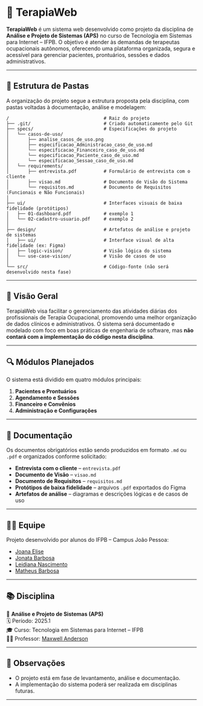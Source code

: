 # 🧠 TerapiaWeb

**TerapiaWeb** é um sistema web desenvolvido como projeto da disciplina de **Análise e Projeto de Sistemas (APS)** no curso de Tecnologia em Sistemas para Internet – IFPB. O objetivo é atender às demandas de terapeutas ocupacionais autônomos, oferecendo uma plataforma organizada, segura e acessível para gerenciar pacientes, prontuários, sessões e dados administrativos.

---

## 📁 Estrutura de Pastas

A organização do projeto segue a estrutura proposta pela disciplina, com pastas voltadas à documentação, análise e modelagem:

```
/                                   # Raiz do projeto
├── .git/                           # Criado automaticamente pelo Git
├── specs/                          # Especificações do projeto
│   └── casos-de-uso/
│       ├── analise_casos_de_uso.png          
│       ├── especificacao_Administracao_caso_de_uso.md                
│       └── especificacao_Financeiro_caso_de_uso.md
│       └── especificacao_Paciente_caso_de_uso.md        
│       └── especificacao_Sessao_caso_de_uso.md          
│   └── requirements/
│       ├── entrevista.pdf          # Formulário de entrevista com o cliente
│       ├── visao.md                # Documento de Visão do Sistema
│       └── requisitos.md           # Documento de Requisitos (Funcionais e Não Funcionais)
│
├── ui/                             # Interfaces visuais de baixa fidelidade (protótipos)
│   ├── 01-dashboard.pdf            # exemplo 1
│   └── 02-cadastro-usuario.pdf     # exemplo 2
│
├── design/                         # Artefatos de análise e projeto de sistemas
│   ├── ui/                         # Interface visual de alta fidelidade (ex: Figma)
│   ├── logic-vision/               # Visão lógica do sistema
│   └── use-case-vision/            # Visão de casos de uso
│
└── src/                            # Código-fonte (não será desenvolvido nesta fase)
```

---

## 📌 Visão Geral

TerapiaWeb visa facilitar o gerenciamento das atividades diárias dos profissionais de Terapia Ocupacional, promovendo uma melhor organização de dados clínicos e administrativos. O sistema será documentado e modelado com foco em boas práticas de engenharia de software, mas **não contará com a implementação do código nesta disciplina**.

---

## 🔍 Módulos Planejados

O sistema está dividido em quatro módulos principais:

1. **Pacientes e Prontuários**
2. **Agendamento e Sessões**
3. **Financeiro e Convênios**
4. **Administração e Configurações**

---

## 📝 Documentação

Os documentos obrigatórios estão sendo produzidos em formato `.md` ou `.pdf` e organizados conforme solicitado:

- **Entrevista com o cliente** – `entrevista.pdf`
- **Documento de Visão** – `visao.md`
- **Documento de Requisitos** – `requisitos.md`
- **Protótipos de baixa fidelidade** – arquivos `.pdf` exportados do Figma
- **Artefatos de análise** – diagramas e descrições lógicas e de casos de uso

---

## 👩‍💻 Equipe

Projeto desenvolvido por alunos do IFPB – Campus João Pessoa:

- [Joana Elise](https://github.com/joanaeliseal)  
- [Jonata Barbosa](https://github.com/iamjonn)
- [Leidiana Nascimento](https://github.com/Leidianapatricio)
- [Matheus Barbosa](https://github.com/themattery)

---

## 📚 Disciplina

📘 **Análise e Projeto de Sistemas (APS)**  
🗓 Período: 2025.1  
🎓 Curso: Tecnologia em Sistemas para Internet – IFPB  
👩‍🏫 Professor: [Maxwell Anderson](https://github.com/maxwellamaral)

---

## 📌 Observações

- O projeto está em fase de levantamento, análise e documentação.
- A implementação do sistema poderá ser realizada em disciplinas futuras.

---

